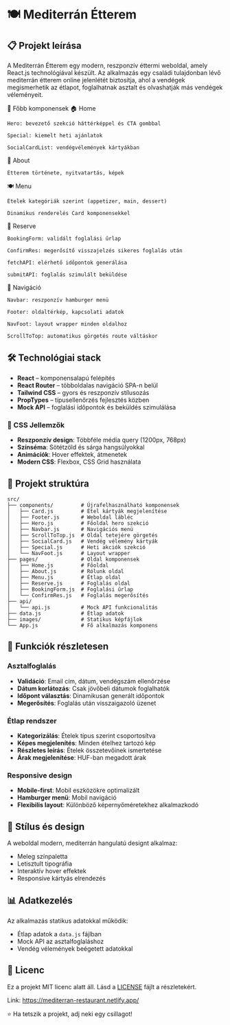 # 🍽️ Mediterrán Étterem

## 📋 Projekt leírása

A Mediterrán Étterem egy modern, reszponzív éttermi weboldal, amely React.js technológiával készült. Az alkalmazás egy családi tulajdonban lévő mediterrán étterem online jelenlétét biztosítja, ahol a vendégek megismerhetik az étlapot, foglalhatnak asztalt és olvashatják más vendégek véleményeit.

🧩 Főbb komponensek
🏠 Home

    Hero: bevezető szekció háttérképpel és CTA gombbal

    Special: kiemelt heti ajánlatok

    SocialCardList: vendégvélemények kártyákban

📄 About

    Étterem története, nyitvatartás, képek

🍽️ Menu

    Ételek kategóriák szerint (appetizer, main, dessert)

    Dinamikus renderelés Card komponensekkel

📅 Reserve

    BookingForm: validált foglalási űrlap

    ConfirmRes: megerősítő visszajelzés sikeres foglalás után

    fetchAPI: elérhető időpontok generálása

    submitAPI: foglalás szimulált beküldése

🧭 Navigáció

    Navbar: reszponzív hamburger menü

    Footer: oldaltérkép, kapcsolati adatok

    NavFoot: layout wrapper minden oldalhoz

    ScrollToTop: automatikus görgetés route váltáskor

## 🛠️ Technológiai stack

- **React** – komponensalapú felépítés
- **React Router** – többoldalas navigáció SPA-n belül
- **Tailwind CSS** – gyors és reszponzív stílusozás
- **PropTypes** – típusellenőrzés fejlesztés közben
- **Mock API** – foglalási időpontok és beküldés szimulálása

### 🎨 CSS Jellemzők
- **Reszponzív design**: Többféle média query (1200px, 768px)
- **Színséma**: Sötétzöld és sárga hangsúlyokkal
- **Animációk**: Hover effektek, átmenetek
- **Modern CSS**: Flexbox, CSS Grid használata

## 📁 Projekt struktúra

```
src/
├── components/         # Újrafelhasználható komponensek
│   ├── Card.js         # Étel kártyák megjelenítése
│   ├── Footer.js       # Weboldal lábléc
│   ├── Hero.js         # Főoldal hero szekció
│   ├── Navbar.js       # Navigációs menü
│   ├── ScrollToTop.js  # Oldal tetejére görgetés
│   ├── SocialCard.js   # Vendég vélemény kártyák
│   ├── Special.js      # Heti akciók szekció
│   └── NavFoot.js      # Layout wrapper
├── pages/              # Oldal komponensek
│   ├── Home.js         # Főoldal
│   ├── About.js        # Rólunk oldal
│   ├── Menu.js         # Étlap oldal
│   ├── Reserve.js      # Foglalás oldal
│   ├── BookingForm.js  # Foglalási űrlap
│   └── ConfirmRes.js   # Foglalás megerősítés
├── api/
│   └── api.js          # Mock API funkcionalitás
├── data.js             # Étlap adatok
├── images/             # Statikus képfájlok
└── App.js              # Fő alkalmazás komponens
```

## 📱 Funkciók részletesen

### Asztalfoglalás
- **Validáció**: Email cím, dátum, vendégszám ellenőrzése
- **Dátum korlátozás**: Csak jövőbeli dátumok foglalhatók
- **Időpont választás**: Dinamikusan generált időpontok
- **Megerősítés**: Foglalás után visszaigazoló üzenet

### Étlap rendszer
- **Kategorizálás**: Ételek típus szerint csoportosítva
- **Képes megjelenítés**: Minden ételhez tartozó kép
- **Részletes leírás**: Ételek összetevőinek ismertetése
- **Árak megjelenítése**: HUF-ban megadott árak

### Responsive design
- **Mobile-first**: Mobil eszközökre optimalizált
- **Hamburger menü**: Mobil navigáció
- **Flexibilis layout**: Különböző képernyőméretekhez alkalmazkodó

## 🎨 Stílus és design

A weboldal modern, mediterrán hangulatú designt alkalmaz:
- Meleg színpaletta
- Letisztult tipográfia
- Interaktív hover effektek
- Responsive kártyás elrendezés

## 📊 Adatkezelés

Az alkalmazás statikus adatokkal működik:
- Étlap adatok a `data.js` fájlban
- Mock API az asztalfoglaláshoz
- Vendég vélemények beégetett adatokkal

## 📄 Licenc

Ez a projekt MIT licenc alatt áll. Lásd a [LICENSE](LICENSE) fájlt a részletekért.


Link: https://mediterran-restaurant.netlify.app/

⭐ Ha tetszik a projekt, adj neki egy csillagot!